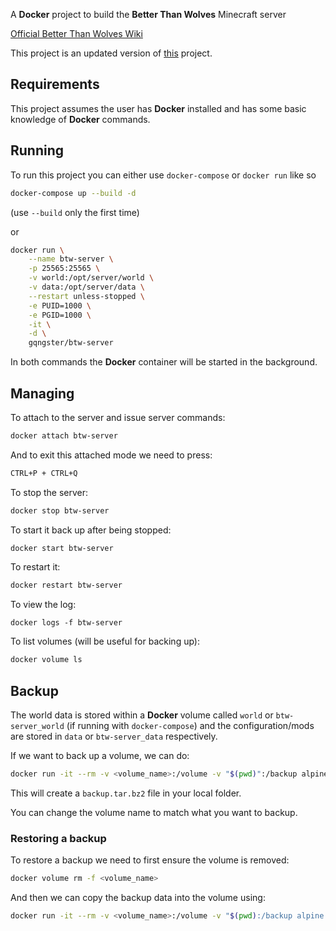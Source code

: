 A **Docker** project to build the **Better Than Wolves** Minecraft server

[Official Better Than Wolves Wiki](https://wiki.btwce.com/index.php?title=Main_Page)

This project is an updated version of [this](https://github.com/GencoreOperative/btw-server) project.


## Requirements

This project assumes the user has **Docker** installed and has some basic knowledge of **Docker** commands.

## Running

To run this project you can either use `docker-compose` or `docker run` like so

```sh
docker-compose up --build -d
```
(use `--build` only the first time)

or

```sh
docker run \
  	--name btw-server \
  	-p 25565:25565 \
  	-v world:/opt/server/world \
  	-v data:/opt/server/data \
  	--restart unless-stopped \
  	-e PUID=1000 \
  	-e PGID=1000 \
  	-it \
	-d \
  	gqngster/btw-server
```

In both commands the **Docker** container will be started in the background.

## Managing

To attach to the server and issue server commands:

```sh
docker attach btw-server
```

And to exit this attached mode we need to press:

```sh
CTRL+P + CTRL+Q
```

To stop the server:

```sh
docker stop btw-server
```

To start it back up after being stopped:

```sh
docker start btw-server
```

To restart it:

```sh
docker restart btw-server
```

To view the log:

```
docker logs -f btw-server
```

To list volumes (will be useful for backing up):
```sh
docker volume ls
```

## Backup

The world data is stored within a **Docker** volume called `world` or `btw-server_world` (if running with `docker-compose`) and the configuration/mods are stored in `data` or `btw-server_data` respectively.

If we want to back up a volume, we can do:

```sh
docker run -it --rm -v <volume_name>:/volume -v "$(pwd)":/backup alpine tar cjf /backup/backup.tar.bz2 -C /volume ./
```

This will create a `backup.tar.bz2` file in your local folder.

You can change the volume name to match what you want to backup.

### Restoring a backup

To restore a backup we need to first ensure the volume is removed:

```sh
docker volume rm -f <volume_name>
```

And then we can copy the backup data into the volume using:
```sh
docker run -it --rm -v <volume_name>:/volume -v "$(pwd):/backup alpine tar xjvf /backup/backup.tar.bz2 -C /volume
```
